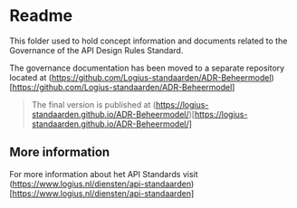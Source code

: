# Readme

This folder used to hold concept information and documents related to the Governance of the API Design Rules Standard.  
  
The governance documentation has been moved to a separate repository located at (https://github.com/Logius-standaarden/ADR-Beheermodel)[https://github.com/Logius-standaarden/ADR-Beheermodel]  
  
> The final version is published at (https://logius-standaarden.github.io/ADR-Beheermodel/)[https://logius-standaarden.github.io/ADR-Beheermodel/]  

  
## More information

For more information about het API Standards visit (https://www.logius.nl/diensten/api-standaarden)[https://www.logius.nl/diensten/api-standaarden]

